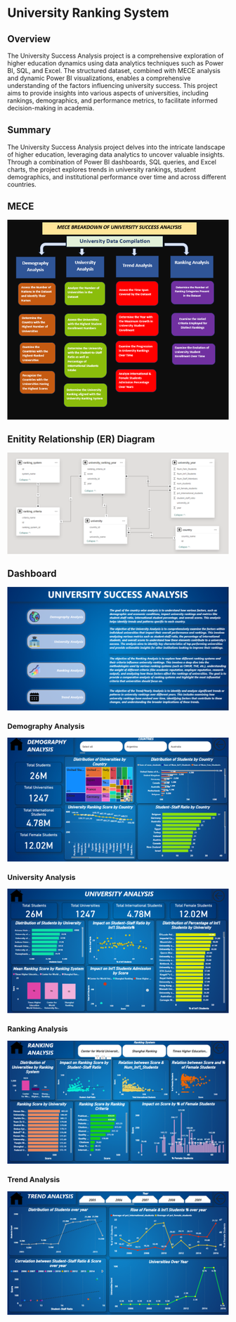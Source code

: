 # University Ranking System

## Overview
The University Success Analysis project is a comprehensive exploration of higher education dynamics using data analytics techniques such as Power BI, SQL, and Excel. The structured dataset, combined with MECE analysis and dynamic Power BI visualizations, enables a comprehensive understanding of the factors influencing university success. This project aims to provide insights into various aspects of universities, including rankings, demographics, and performance metrics, to facilitate informed decision-making in academia.

## Summary
The University Success Analysis project delves into the intricate landscape of higher education, leveraging data analytics to uncover valuable insights. Through a combination of Power BI dashboards, SQL queries, and Excel charts, the project explores trends in university rankings, student demographics, and institutional performance over time and across different countries.

## MECE
![image](https://github.com/Manav-Mishra-DA/University-Success-Analysis/blob/main/Assets/MECE.png)

## Enitity Relationship (ER) Diagram
![image](https://github.com/Manav-Mishra-DA/University-Success-Analysis/blob/main/Assets/Data%20Model.png)

## Dashboard
![image](https://github.com/Manav-Mishra-DA/University-Success-Analysis/blob/main/Assets/Index.png)

### Demography Analysis
![image](https://github.com/Manav-Mishra-DA/University-Success-Analysis/blob/main/Assets/Demography%20Analysis.png)

### University Analysis
![image](https://github.com/Manav-Mishra-DA/University-Success-Analysis/blob/main/Assets/University%20Analysis.png)

### Ranking Analysis
![image](https://github.com/Manav-Mishra-DA/University-Success-Analysis/blob/main/Assets/Ranking%20Analysis.png)

### Trend Analysis
![image](https://github.com/Manav-Mishra-DA/University-Success-Analysis/blob/main/Assets/Trend%20Analysis.png)
